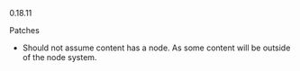 0.18.11

Patches
* Should not assume content has a node. As some content will be outside of the node system.

